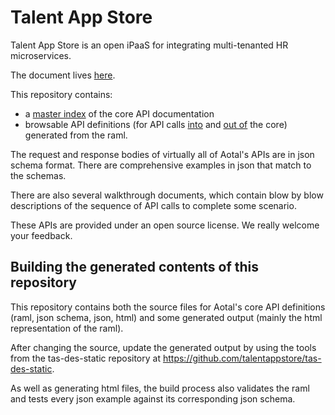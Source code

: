 Talent App Store
=======
Talent App Store is an open iPaaS for integrating multi-tenanted HR microservices.

The document lives [here](https://github.com/talentappstore/tas-core-apis/wiki).

This repository contains:
- a [master index](http://talentappstore.github.io/tas-core-apis/) of the core API documentation
- browsable API definitions (for API calls [into](http://talentappstore.github.io/tas-core-apis/generated/coreIn.raml.html) and [out of](http://talentappstore.github.io/tas-core-apis/generated/coreOut.raml.html) the core) generated from the raml.

The request and response bodies of virtually all of Aotal's APIs are in json schema format. There are comprehensive examples in json that match to the schemas.    

There are also several walkthrough documents, which contain blow by blow descriptions of the sequence of API calls to complete some scenario.

These APIs are provided under an open source license. We really welcome your feedback.


Building the generated contents of this repository
----------------------------------------
This repository contains both the source files for Aotal's core API definitions (raml, json schema, json, html) and some generated output (mainly the html representation of the raml).

After changing the source, update the generated output by using the tools from the tas-des-static repository at https://github.com/talentappstore/tas-des-static.

As well as generating html files, the build process also validates the raml and tests every json example against its corresponding json schema.

